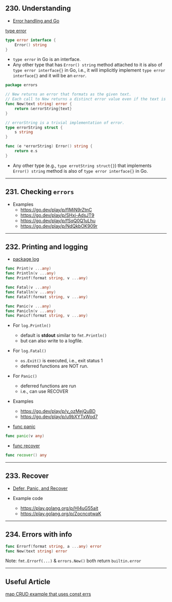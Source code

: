 ## 230. Understanding

* [Error handling and Go](https://go.dev/blog/error-handling-and-go)

[type error](https://pkg.go.dev/builtin#error)
```go
type error interface {
	Error() string
}
```
* `type error` in Go is an interface.
* Any other type that has `Error() string` method attached to it is also of `type error interface{}` in Go, i.e., it will implicitly implement `type error interface{}` and it will be an `error`.


```go
package errors

// New returns an error that formats as the given text.
// Each call to New returns a distinct error value even if the text is identical.
func New(text string) error {
	return &errorString{text}
}

// errorString is a trivial implementation of error.
type errorString struct {
	s string
}

func (e *errorString) Error() string {
	return e.s
}
```
* Any other type (e.g., `type errotString struct{}`) that implements `Error() string` method is also of `type error interface{}` in Go.

***

## 231. Checking `errors`

* Examples
    * https://go.dev/play/p/flMiN9rZtnC
    * https://go.dev/play/p/SHxi-AdsJT9
    * https://go.dev/play/p/fSqQ0Q1uLhu
    * https://go.dev/play/p/NdQkbOK909r

***

## 232. Printing and logging

* [package log](https://pkg.go.dev/log#pkg-index)
```go
func Print(v ...any)
func Println(v ...any)
func Printf(format string, v ...any)

func Fatal(v ...any)
func Fatalln(v ...any)
func Fatalf(format string, v ...any)

func Panic(v ...any)
func Panicln(v ...any)
func Panicf(format string, v ...any)
```
* For `log.Println()`
    * default is **stdout** similar to `fmt.Println()`
    * but can also write to a logfile.
* For  `log.Fatal()`
    * `os.Exit()` is executed, i.e., exit status 1
    * deferred functions are NOT run.
* For `Panic()`
    * deferred functions are run
    * i.e., can use RECOVER
* Examples
    * https://go.dev/play/p/y_ozMejQuBD
    * https://go.dev/play/p/u9bXYTxWod7

* [func panic](https://pkg.go.dev/builtin@go1.21.4#panic)
```go
func panic(v any)
```
* [func recover](https://pkg.go.dev/builtin@go1.21.4#recover)
```go
func recover() any
```

***

## 233. Recover

* [Defer, Panic, and Recover](https://blog.golang.org/defer-panic-and-recover)

* Example code
    * https://play.golang.org/p/HI4uG55ait
    * https://play.golang.org/p/ZocncqtwaK

***

## 234. Errors with info

```go
func Errorf(format string, a ...any) error
func New(text string) error
```
Note: `fmt.Errorf(...)` & `errors.New()` both return `builtin.error`

***

## Useful Article

[map CRUD example that uses const errs](https://quii.gitbook.io/learn-go-with-tests/go-fundamentals/maps)
